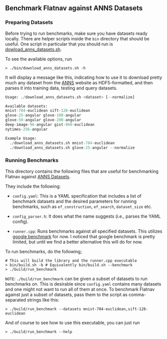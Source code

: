 ## Benchmark Flatnav against ANNS Datasets 

### Preparing Datasets 

Before trying to run benchmarks, make sure you have datasets ready locally. 
There are helper scripts inside the `bin` directory that should be useful. 
One script in particular that you should run is [dowload_anns_datasets.sh](/bin/download_anns_datasets.sh).

To see the available options, run 
```shell
> ./bin/download_anns_datasets.sh -h
```

It will display a message like this, indicating how to use it to download pretty
much any dataset from the [ANNS](https://github.com/erikbern/ann-benchmarks) website
as HDF5-formatted, and then parses it into training data, testing and query datasets. 

```python
Usage: ./download_anns_datasets.sh <dataset> [--normalize]

Available datasets:
mnist-784-euclidean sift-128-euclidean 
glove-25-angular glove-100-angular 
glove-50-angular glove-200-angular 
deep-image-96-angular gist-960-euclidean 
nytimes-256-angular

Example Usage:
  ./download_anns_datasets.sh mnist-784-euclidean
  ./download_anns_datasets.sh glove-25-angular --normalize
```


### Running Benchmarks 

This directory contains the following files that are useful for benchmarking Flatnav against [ANNS Datasets](https://github.com/erikbern/ann-benchmarks).

They include the following:
* `config.yaml`: This is a YAML specification that includes a list of benchmark datasets
and the desired parameters for running benchmarks, such as `ef_construction`, `ef_search`,
`dataset_size` etc. 

* `config_parser.h`: It does what the name suggests (i.e., parses the YAML config).
* `runner.cpp`: Runs benchmarks against all specified datasets. This utilizes [google benchmark](https://github.com/google/benchmark) for now. I noticed that google benchmark is pretty limited, but until we find a better alternative this will do for now. 

To run benchmarks, do the following; 
```shell
# This will build the library and the runner.cpp executable 
> bin/build.sh -b # Equivalently bin/build.sh --benchmark
> ./build/run_benchmark 
```

`NOTE`: `./build/run_benchmark` can be given a subset of datasets to run benchmarks on. 
This is desirable since `config.yaml` contains many datasets and one might not want to run
all of them at once. To benchmark Flatnav against just a subset of datasets, pass them to the 
script as comma-separated strings like this:

```shell
> ./build/run_benchmark --datasets mnist-784-euclidean,sift-128-euclidean
```

And of course to see how to use this executable, you can just run 
```shell
> ./build/run_benchmark --help
```